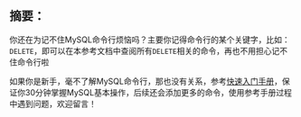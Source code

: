 ## 摘要：
你还在为记不住MySQL命令行烦恼吗？主要你记得命令行的某个关键字，比如：`DELETE`，即可以在本参考文档中查阅所有`DELETE`相关的命令，再也不用担心记不住命令行啦

如果你是新手，毫不了解MySQL命令行，那也没有关系，参考[快速入门手册](./manual.md)，保证你30分钟掌握MySQL基本操作，后续还会添加更多的命令，使用参考手册过程中遇到问题，欢迎留言！